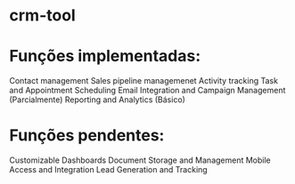 # crm-tool

# Funções implementadas:

Contact management
Sales pipeline managemenet
Activity tracking
Task and Appointment Scheduling
Email Integration and Campaign Management (Parcialmente)
Reporting and Analytics (Básico)

# Funções pendentes: 

Customizable Dashboards
Document Storage and Management
Mobile Access and Integration
Lead Generation and Tracking
